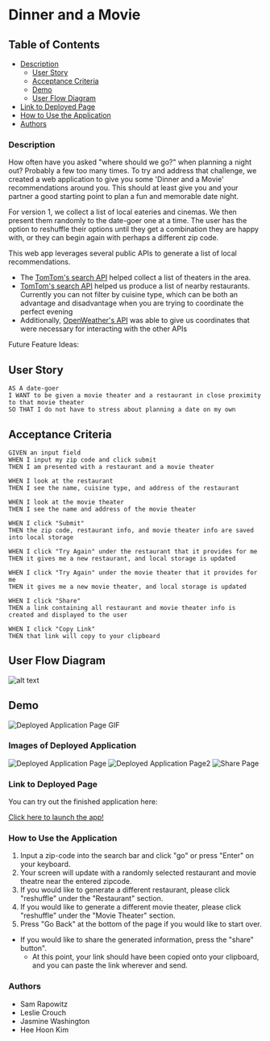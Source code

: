 # Dinner and a Movie

## Table of Contents

- [Description](#description)
	- [User Story](#user-story)
	- [Acceptance Criteria](#acceptance-criteria)
	- [Demo](#demo)
	- [User Flow Diagram](#user-flow-diagram)
- [Link to Deployed Page](#link-to-deployed-page)
- [How to Use the Application](#how-to-use-the-application)
- [Authors](#authors)

### Description
How often have you asked "where should we go?" when planning a night out? Probably a few too many times.
To try and address that challenge, we created a web application to give you some 'Dinner and a Movie' recommendations around you. This should at least give you and your partner a good starting point to plan a fun and memorable date night.

For version 1, we collect a list of local eateries and cinemas. We then present them randomly to the date-goer one at a time. The user has the option to reshuffle their options until they get a combination they are happy with, or they can begin again with perhaps a different zip code.

This web app leverages several public APIs to generate a list of local recommendations.
- The [TomTom's search API](https://developer.tomtom.com/search-api/search-api-documentation) helped collect a list of theaters in the area.
- [TomTom's search API](https://developer.tomtom.com/search-api/search-api-documentation) helped us produce a list of nearby restaurants. Currently you can not filter by cuisine type, which can be both an advantage and disadvantage when you are trying to coordinate the perfect evening
- Additionally, [OpenWeather's API](https://openweathermap.org/current#zip) was able to give us coordinates that were necessary for interacting with the other APIs

Future Feature Ideas:


## User Story
```
AS A date-goer
I WANT to be given a movie theater and a restaurant in close proximity to that movie theater
SO THAT I do not have to stress about planning a date on my own
```
## Acceptance Criteria
```
GIVEN an input field
WHEN I input my zip code and click submit
THEN I am presented with a restaurant and a movie theater

WHEN I look at the restaurant
THEN I see the name, cuisine type, and address of the restaurant

WHEN I look at the movie theater
THEN I see the name and address of the movie theater

WHEN I click "Submit"
THEN the zip code, restaurant info, and movie theater info are saved into local storage

WHEN I click "Try Again" under the restaurant that it provides for me
THEN it gives me a new restaurant, and local storage is updated

WHEN I click "Try Again" under the movie theater that it provides for me
THEN it gives me a new movie theater, and local storage is updated

WHEN I click "Share"
THEN a link containing all restaurant and movie theater info is created and displayed to the user

WHEN I click "Copy Link"
THEN that link will copy to your clipboard
```
## User Flow Diagram

![alt text](./assets/images/userflow.jpeg)

## Demo

![Deployed Application Page GIF](assets/images/demo.gif)
### Images of Deployed Application

![Deployed Application Page](assets/images/screenshot.png)
![Deployed Application Page2](assets/images/screenshot2.png)
![Share Page](assets/images/screenshot3.png)

### Link to Deployed Page
You can try out the finished application here:

[Click here to launch the app!](https://hak9292.github.io/dinner-and-a-movie/)

### How to Use the Application

1. Input a zip-code into the search bar and click "go" or press "Enter" on your keyboard.
2. Your screen will update with a randomly selected restaurant and movie theatre near the entered zipcode.
3. If you would like to generate a different restaurant, please click "reshuffle" under the "Restaurant" section.
4. If you would like to generate a different movie theater, please click "reshuffle" under the "Movie Theater" section.
5. Press "Go Back" at the bottom of the page if you would like to start over.

- If you would like to share the generated information, press the "share" button".
	- At this point, your link should have been copied onto your clipboard, and you can paste the link wherever and send.

### Authors

* Sam Rapowitz
* Leslie Crouch
* Jasmine Washington
* Hee Hoon Kim
